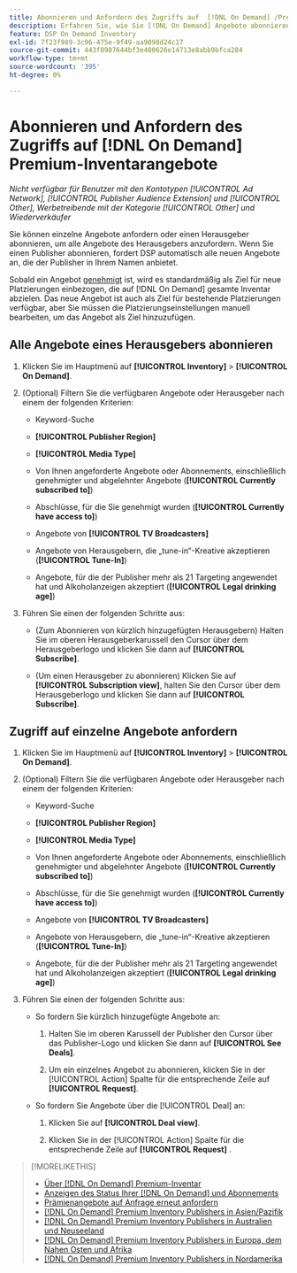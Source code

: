 ```yaml
---
title: Abonnieren und Anfordern des Zugriffs auf  [!DNL On Demand] /Premium-Inventarangebote
description: Erfahren Sie, wie Sie [!DNL On Demand] Angebote abonnieren und Zugriff darauf anfordern können.
feature: DSP On Demand Inventory
exl-id: 7f23f989-3c96-475e-9f49-aa9098d24c17
source-git-commit: 443f8907644bf3e480626e14713e8abb9bfca284
workflow-type: tm+mt
source-wordcount: '395'
ht-degree: 0%

---
```


# Abonnieren und Anfordern des Zugriffs auf [!DNL On Demand] Premium-Inventarangebote

*Nicht verfügbar für Benutzer mit den Kontotypen [!UICONTROL Ad Network], [!UICONTROL Publisher Audience Extension] und [!UICONTROL Other], Werbetreibende mit der Kategorie [!UICONTROL Other] und Wiederverkäufer*

Sie können einzelne Angebote anfordern oder einen Herausgeber abonnieren, um alle Angebote des Herausgebers anzufordern. Wenn Sie einen Publisher abonnieren, fordert DSP automatisch alle neuen Angebote an, die der Publisher in Ihrem Namen anbietet.

Sobald ein Angebot [genehmigt](/help/dsp/inventory/on-demand-inventory-view-status.md) ist, wird es standardmäßig als Ziel für neue Platzierungen einbezogen, die auf [!DNL On Demand] gesamte Inventar abzielen. Das neue Angebot ist auch als Ziel für bestehende Platzierungen verfügbar, aber Sie müssen die Platzierungseinstellungen manuell bearbeiten, um das Angebot als Ziel hinzuzufügen.

## Alle Angebote eines Herausgebers abonnieren

1. Klicken Sie im Hauptmenü auf **[!UICONTROL Inventory]** > **[!UICONTROL On Demand]**.

1. (Optional) Filtern Sie die verfügbaren Angebote oder Herausgeber nach einem der folgenden Kriterien:

   * Keyword-Suche

   * **[!UICONTROL Publisher Region]**

   * **[!UICONTROL Media Type]**

   * Von Ihnen angeforderte Angebote oder Abonnements, einschließlich genehmigter und abgelehnter Angebote (**[!UICONTROL Currently subscribed to]**)

   * Abschlüsse, für die Sie genehmigt wurden (**[!UICONTROL Currently have access to]**)

   * Angebote von **[!UICONTROL TV Broadcasters]**

   * Angebote von Herausgebern, die „tune-in“-Kreative akzeptieren (**[!UICONTROL Tune-In]**)

   * Angebote, für die der Publisher mehr als 21 Targeting angewendet hat und Alkoholanzeigen akzeptiert (**[!UICONTROL Legal drinking age]**)

1. Führen Sie einen der folgenden Schritte aus:

   * (Zum Abonnieren von kürzlich hinzugefügten Herausgebern) Halten Sie im oberen Herausgeberkarussell den Cursor über dem Herausgeberlogo und klicken Sie dann auf **[!UICONTROL Subscribe]**.

   * (Um einen Herausgeber zu abonnieren) Klicken Sie auf **[!UICONTROL Subscription view]**, halten Sie den Cursor über dem Herausgeberlogo und klicken Sie dann auf **[!UICONTROL Subscribe]**.

## Zugriff auf einzelne Angebote anfordern

1. Klicken Sie im Hauptmenü auf **[!UICONTROL Inventory]** > **[!UICONTROL On Demand]**.

1. (Optional) Filtern Sie die verfügbaren Angebote oder Herausgeber nach einem der folgenden Kriterien:

   * Keyword-Suche

   * **[!UICONTROL Publisher Region]**

   * **[!UICONTROL Media Type]**

   * Von Ihnen angeforderte Angebote oder Abonnements, einschließlich genehmigter und abgelehnter Angebote (**[!UICONTROL Currently subscribed to]**)

   * Abschlüsse, für die Sie genehmigt wurden (**[!UICONTROL Currently have access to]**)

   * Angebote von **[!UICONTROL TV Broadcasters]**

   * Angebote von Herausgebern, die „tune-in“-Kreative akzeptieren (**[!UICONTROL Tune-In]**)

   * Angebote, für die der Publisher mehr als 21 Targeting angewendet hat und Alkoholanzeigen akzeptiert (**[!UICONTROL Legal drinking age]**)

1. Führen Sie einen der folgenden Schritte aus:

   * So fordern Sie kürzlich hinzugefügte Angebote an:

      1. Halten Sie im oberen Karussell der Publisher den Cursor über das Publisher-Logo und klicken Sie dann auf **[!UICONTROL See Deals]**.

      1. Um ein einzelnes Angebot zu abonnieren, klicken Sie in der [!UICONTROL Action] Spalte für die entsprechende Zeile auf **[!UICONTROL Request]**.

   * So fordern Sie Angebote über die [!UICONTROL Deal] an:

      1. Klicken Sie auf **[!UICONTROL Deal view]**.

      1. Klicken Sie in der [!UICONTROL Action] Spalte für die entsprechende Zeile auf **[!UICONTROL Request]** .

>[!MORELIKETHIS]
>
>* [Über [!DNL On Demand] Premium-Inventar](on-demand-inventory-about.md)
>* [Anzeigen des Status Ihrer  [!DNL On Demand]  und Abonnements](on-demand-inventory-view-status.md)
>* [Prämienangebote auf Anfrage erneut anfordern](on-demand-inventory-rerequest.md)
>* [[!DNL On Demand] Premium Inventory Publishers in Asien/Pazifik](on-demand-inventory-publishers-apac.md)
>* [[!DNL On Demand] Premium Inventory Publishers in Australien und Neuseeland](on-demand-inventory-publishers-anz.md)
>* [[!DNL On Demand] Premium Inventory Publishers in Europa, dem Nahen Osten und Afrika](on-demand-inventory-publishers-emea.md)
>* [[!DNL On Demand] Premium Inventory Publishers in Nordamerika](on-demand-inventory-publishers-na.md)
